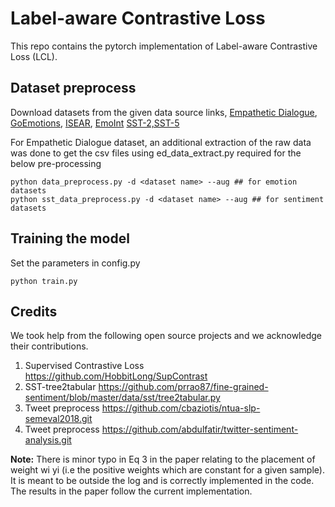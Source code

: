 # Label-aware Contrastive Loss

This repo contains the pytorch implementation of Label-aware Contrastive Loss (LCL). 
## Dataset preprocess

Download datasets from the given data source links, [Empathetic Dialogue](https://github.com/facebookresearch/EmpatheticDialogues.git), [GoEmotions](https://github.com/google-research/google-research/tree/master/goemotions), [ISEAR](https://www.unige.ch/cisa/research/materials-and-online-research/research-material/), [EmoInt](https://saifmohammad.com/WebPages/EmotionIntensity-SharedTask.html) [SST-2,SST-5](https://nlp.stanford.edu/sentiment/index.html)

For Empathetic Dialogue dataset, an additional extraction of the raw data was done to get the csv files using ed_data_extract.py required for the below pre-processing

```
python data_preprocess.py -d <dataset name> --aug ## for emotion datasets
python sst_data_preprocess.py -d <dataset name> --aug ## for sentiment datasets
```

## Training the model
Set the parameters in config.py
```
python train.py
```

## Credits

We took help from the following open source projects and we acknowledge their contributions.
1. Supervised Contrastive Loss <https://github.com/HobbitLong/SupContrast>
2. SST-tree2tabular <https://github.com/prrao87/fine-grained-sentiment/blob/master/data/sst/tree2tabular.py>
3. Tweet preprocess <https://github.com/cbaziotis/ntua-slp-semeval2018.git>
4. Tweet preprocess <https://github.com/abdulfatir/twitter-sentiment-analysis.git>


**Note:** There is minor typo in Eq 3 in the paper relating to the placement of weight wi yi (i.e the positive weights which are constant for a given sample). It is meant to be outside the log and is correctly implemented in the code. The results in the paper follow the current implementation.